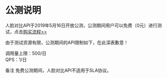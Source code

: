 # 公测说明

人脸对比API于2019年5月16日开放公测，公测期间用户可以免费（0元）进行测试，点击[购买流程>>](http://neuhub.jd.com/ai/api/face/compare)

由于测试资源有限，公测期间的API限制如下，在此深表歉意！

调用量上限：500/日  
QPS：1/日

备注
免费公测期间，人脸对比API不适用于SLA协议。

